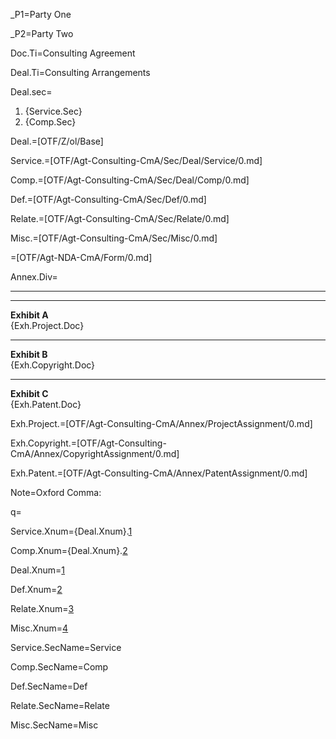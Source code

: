 _P1=Party One

_P2=Party Two

Doc.Ti=Consulting Agreement

Deal.Ti=Consulting Arrangements

Deal.sec=<ol><li>{Service.Sec}<li>{Comp.Sec}</ol>

Deal.=[OTF/Z/ol/Base]

Service.=[OTF/Agt-Consulting-CmA/Sec/Deal/Service/0.md]

Comp.=[OTF/Agt-Consulting-CmA/Sec/Deal/Comp/0.md]

Def.=[OTF/Agt-Consulting-CmA/Sec/Def/0.md]

Relate.=[OTF/Agt-Consulting-CmA/Sec/Relate/0.md]

Misc.=[OTF/Agt-Consulting-CmA/Sec/Misc/0.md]

=[OTF/Agt-NDA-CmA/Form/0.md]

Annex.Div=<hr><hr><b>Exhibit A</b><br>{Exh.Project.Doc}<hr><b>Exhibit B</b><br>{Exh.Copyright.Doc}<hr><b>Exhibit C</b><br>{Exh.Patent.Doc}

Exh.Project.=[OTF/Agt-Consulting-CmA/Annex/ProjectAssignment/0.md] 

Exh.Copyright.=[OTF/Agt-Consulting-CmA/Annex/CopyrightAssignment/0.md] 

Exh.Patent.=[OTF/Agt-Consulting-CmA/Annex/PatentAssignment/0.md] 

Note=Oxford Comma:

q=</i>


Service.Xnum={Deal.Xnum}.<a href="#Service.Sec" class="xref">1</a>

Comp.Xnum={Deal.Xnum}.<a href="#Comp.Sec" class="xref">2</a>

Deal.Xnum=<a href="#Deal.Sec" class="xref">1</a>

Def.Xnum=<a href="#Def.Sec" class="xref">2</a>

Relate.Xnum=<a href="#Relate.Sec" class="xref">3</a>

Misc.Xnum=<a href="#Misc.Sec" class="xref">4</a>

Service.SecName=Service

Comp.SecName=Comp

Def.SecName=Def

Relate.SecName=Relate

Misc.SecName=Misc